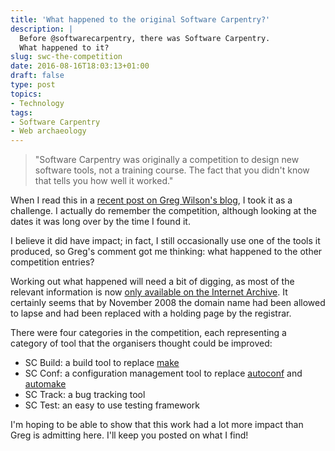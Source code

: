 ```yaml
---
title: 'What happened to the original Software Carpentry?'
description: |
  Before @softwarecarpentry, there was Software Carpentry.
  What happened to it?
slug: swc-the-competition
date: 2016-08-16T18:03:13+01:00
draft: false
type: post
topics:
- Technology
tags:
- Software Carpentry
- Web archaeology
---
```


> "Software Carpentry was originally a competition to design new software tools,
> not a training course.
> The fact that you didn't know that tells you how well it worked."

When I read this in a [recent post on Greg Wilson's blog][gvwilson blog],
I took it as a challenge.
I actually do remember the competition,
although looking at the dates it was long over by the time I found it.

I believe it did have impact;
in fact, I still occasionally use one of the tools it produced,
so Greg's comment got me thinking:
what happened to the other competition entries?

Working out what happened will need a bit of digging,
as most of the relevant information
is now [only available on the Internet Archive][SWC Archive].
It certainly seems that by November 2008
the domain name had been allowed to lapse
and had been replaced with a holding page by the registrar.

There were four categories in the competition,
each representing a category of tool
that the organisers thought could be improved:

- SC Build: a build tool to replace [make][]
- SC Conf: a configuration management tool to replace [autoconf][] and [automake][]
- SC Track: a bug tracking tool
- SC Test: an easy to use testing framework

I'm hoping to be able to show that this work
had a lot more impact than Greg is admitting here.
I'll keep you posted on what I find!

[gvwilson blog]: http://third-bit.com/2015/12/06/just-keep-swimming.html
[SWC Archive]: https://web.archive.org/web/20071014042716/http://software-carpentry.com/index.html
[make]: https://www.gnu.org/software/make/
[autoconf]: https://www.gnu.org/software/autoconf/autoconf.html
[automake]: https://www.gnu.org/software/automake/
